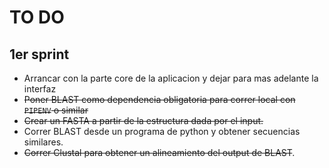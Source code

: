 # TO DO
 ## 1er sprint

 - Arrancar con la parte core de la aplicacion y dejar para mas adelante la interfaz
 - ~~Poner BLAST como dependencia obligatoria para correr local con `PIPENV` o similar~~
 - ~~Crear un FASTA a partir de la estructura dada por el input.~~
 - Correr BLAST desde un programa de python y obtener secuencias similares.
 - ~~Correr Clustal para obtener un alineamiento del output de BLAST~~.

